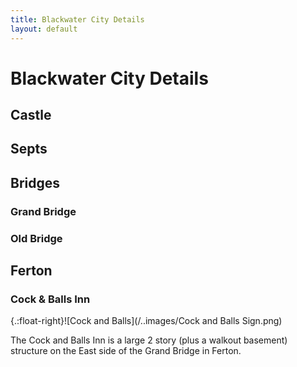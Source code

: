 ```yaml
---
title: Blackwater City Details
layout: default
---
```



# Blackwater City Details

## Castle

## Septs

## Bridges

### Grand Bridge  

### Old Bridge  

## Ferton

### Cock & Balls Inn
{.:float-right}![Cock and Balls](/..images/Cock and Balls Sign.png)  
  
The Cock and Balls Inn is a large 2 story (plus a walkout basement) structure on the East side of the Grand Bridge in Ferton.

